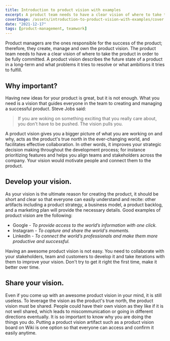 ```yaml
---
title: Introduction to product vision with examples
excerpt: A product team needs to have a clear vision of where to take the product in order to be fully committed. A product vision describes the future state of a product in a long-term and what problems it tries to resolve or what ambitions it tries to fulfill.
coverImage: /assets/introduction-to-product-vision-with-examples/cover.webp
date: "2021-12-17"
tags: [product-management, teamwork]
---
```


Product managers are the ones responsible for the success of the product; therefore, they create, manage and own the product vision. The product team needs to have a clear vision of where to take the product in order to be fully committed. A product vision describes the future state of a product in a long-term and what problems it tries to resolve or what ambitions it tries to fulfill.

## Why important?

Having new ideas for your product is great, but it is not enough. What you need is a vision that guides everyone in the team to creating and managing a successful product. Steve Jobs said:

> If you are woking on something exciting that you really care about, you don't have to be pushed. The vision pulls you.

A product vision gives you a bigger picture of what you are working on and why, acts as the product's true north in the ever-changing world, and facilitates effective collaboration. In other words, it improves your strategic decision making throughout the development process; for instance prioritizing features and helps you align teams and stakeholders across the company. Your vision would motivate people and connect them to the product.

## Develop your vision.

As your vision is the ultimate reason for creating the product, it should be short and clear so that everyone can easily understand and recite: other artifacts including a product strategy, a business model, a product backlog, and a marketing plan will provide the necessary details. Good examples of product vision are the following:

- Google - *To provide access to the world’s information with one click.*
- Instagram - *To capture and share the world's moments.*
- LinkedIn - *To connect the world’s professionals and make them more productive and successful.*

Having an awesome product vision is not easy. You need to collaborate with your stakeholders, team and customers to develop it and take iterations with them to improve your vision. Don't try to get it right the first time, make it better over time.

## Share your vision.

Even if you come up with an awesome product vision in your mind, it is still useless. To leverage the vision as the product's true north, the product vision must be shared. People could have their own vision as they like if it is not well shared, which leads to miscommunication or going in different directions eventually. It is so important to know why you are doing the things you do. Putting a product vision artifact such as a product vision board on Wiki is one option so that everyone can access and confirm it easily anytime.
